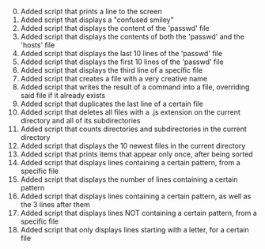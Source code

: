 <ol start="0">
<li>Added script that prints a line to the screen</li>
<li>Added script that displays a "confused smiley"</li>
<li>Added script that displays the content of the 'passwd' file</li>
<li>Added script that displays the contents of both the 'passwd' and the 'hosts' file</li>
<li>Added script that displays the last 10 lines of the 'passwd' file</li>
<li>Added script that displays the first 10 lines of the 'passwd' file</li>
<li>Added script that displays the third line of a specific file</li>
<li>Added script that creates a file with a very creative name</li>
<li>Added script that writes the result of a command into a file, overriding said file if it already exists</li>
<li>Added script that duplicates the last line of a certain file</li>
<li>Added script that deletes all files with a .js extension on the current directory and all of its subdirectories</li>
<li>Added script that counts directories and subdirectories in the current directory</li>
<li>Added script that displays the 10 newest files in the current directory</li>
<li>Added script that prints items that appear only once, after being sorted</li>
<li>Added script that displays lines containing a certain pattern, from a specific file</li>
<li>Added script that displays the number of lines containing a certain pattern</li>
<li>Added script that displays lines containing a certain pattern, as well as the 3 lines after them</li>
<li>Added script that displays lines NOT containing a certain pattern, from a specific file</li>
<li>Added script that only displays lines starting with a letter, for a certain file</li>
</ol>
